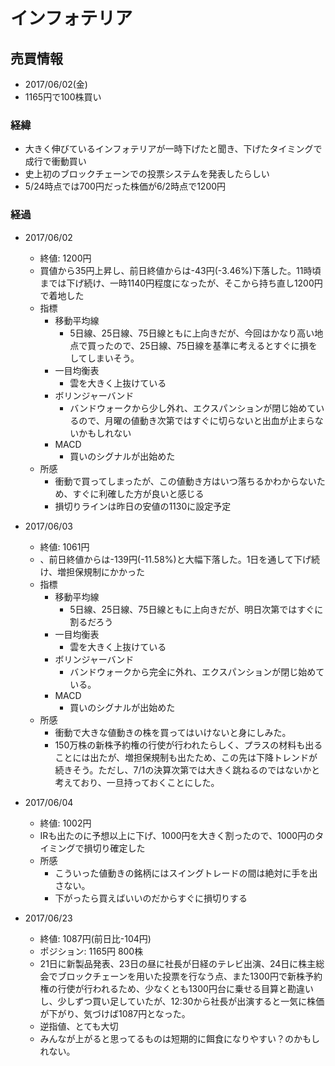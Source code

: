 # インフォテリア
## 売買情報
- 2017/06/02(金)
- 1165円で100株買い

### 経緯
- 大きく伸びているインフォテリアが一時下げたと聞き、下げたタイミングで成行で衝動買い
- 史上初のブロックチェーンでの投票システムを発表したらしい
- 5/24時点では700円だった株価が6/2時点で1200円

### 経過
- 2017/06/02
    - 終値: 1200円
    - 買値から35円上昇し、前日終値からは-43円(-3.46%)下落した。11時頃までは下げ続け、一時1140円程度になったが、そこから持ち直し1200円で着地した
    - 指標
      - 移動平均線
        - 5日線、25日線、75日線ともに上向きだが、今回はかなり高い地点で買ったので、25日線、75日線を基準に考えるとすぐに損をしてしまいそう。
      - 一目均衡表
        - 雲を大きく上抜けている
      - ボリンジャーバンド
        - バンドウォークから少し外れ、エクスパンションが閉じ始めているので、月曜の値動き次第ではすぐに切らないと出血が止まらないかもしれない
      - MACD
        - 買いのシグナルが出始めた
    - 所感
      - 衝動で買ってしまったが、この値動き方はいつ落ちるかわからないため、すぐに利確した方が良いと感じる
      - 損切りラインは昨日の安値の1130に設定予定

- 2017/06/03
    - 終値: 1061円
    - 、前日終値からは-139円(-11.58%)と大幅下落した。1日を通して下げ続け、増担保規制にかかった
    - 指標
      - 移動平均線
        - 5日線、25日線、75日線ともに上向きだが、明日次第ではすぐに割るだろう
      - 一目均衡表
        - 雲を大きく上抜けている
      - ボリンジャーバンド
        - バンドウォークから完全に外れ、エクスパンションが閉じ始めている。
      - MACD
        - 買いのシグナルが出始めた
    - 所感
      - 衝動で大きな値動きの株を買ってはいけないと身にしみた。
      - 150万株の新株予約権の行使が行われたらしく、プラスの材料も出ることには出たが、増担保規制も出たため、この先は下降トレンドが続きそう。ただし、7/1の決算次第では大きく跳ねるのではないかと考えており、一旦持っておくことにした。
- 2017/06/04
    - 終値: 1002円
    - IRも出たのに予想以上に下げ、1000円を大きく割ったので、1000円のタイミングで損切り確定した
    - 所感
      - こういった値動きの銘柄にはスイングトレードの間は絶対に手を出さない。
      - 下がったら買えばいいのだからすぐに損切りする

- 2017/06/23
  - 終値: 1087円(前日比-104円)
  - ポジション: 1165円 800株
  - 21日に新製品発表、23日の昼に社長が日経のテレビ出演、24日に株主総会でブロックチェーンを用いた投票を行なう点、また1300円で新株予約権の行使が行われるため、少なくとも1300円台に乗せる目算と勘違いし、少しずつ買い足していたが、12:30から社長が出演すると一気に株価が下がり、気づけば1087円となった。
  - 逆指値、とても大切
  - みんなが上がると思ってるものは短期的に餌食になりやすい？のかもしれない。
